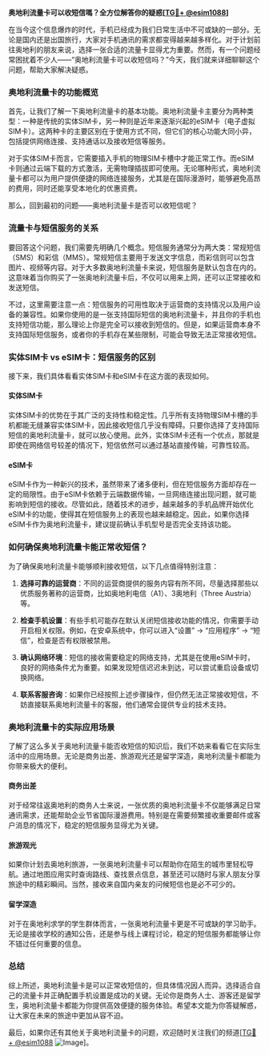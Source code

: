 **奥地利流量卡可以收短信嗎？全方位解答你的疑惑[[TG💪+ @esim1088](https://t.me/s/esim1088)]**

在当今这个信息爆炸的时代，手机已经成为我们日常生活中不可或缺的一部分。无论是国内还是出国旅行，大家对手机通讯的需求都变得越来越多样化。对于计划前往奥地利的朋友来说，选择一张合适的流量卡显得尤为重要。然而，有一个问题经常困扰着不少人——“奥地利流量卡可以收短信吗？”今天，我们就来详细聊聊这个问题，帮助大家解决疑惑。

### 奥地利流量卡的功能概览

首先，让我们了解一下奥地利流量卡的基本功能。奥地利流量卡主要分为两种类型：一种是传统的实体SIM卡，另一种则是近年来逐渐兴起的eSIM卡（电子虚拟SIM卡）。这两种卡的主要区别在于使用方式不同，但它们的核心功能大同小异，包括提供网络连接、支持通话以及接收短信等服务。

对于实体SIM卡而言，它需要插入手机的物理SIM卡槽中才能正常工作。而eSIM卡则通过云端下载的方式激活，无需物理插拔即可使用。无论哪种形式，奥地利流量卡都可以为用户提供便捷的网络连接服务，尤其是在国际漫游时，能够避免高昂的费用，同时还能享受本地化的优惠资费。

那么，回到最初的问题——奥地利流量卡是否可以收短信呢？

### 流量卡与短信服务的关系

要回答这个问题，我们需要先明确几个概念。短信服务通常分为两大类：常规短信（SMS）和彩信（MMS）。常规短信主要用于发送文字信息，而彩信则可以包含图片、视频等内容。对于大多数奥地利流量卡来说，短信服务是默认包含在内的。这意味着当你购买了一张奥地利流量卡后，不仅可以用来上网，还可以正常接收和发送短信。

不过，这里需要注意一点：短信服务的可用性取决于运营商的支持情况以及用户设备的兼容性。如果你使用的是一张支持国际短信的奥地利流量卡，并且你的手机也支持短信功能，那么理论上你是完全可以接收到短信的。但是，如果运营商本身不支持国际短信服务，或者你的手机存在某些限制，可能会导致无法正常接收短信。

### 实体SIM卡 vs eSIM卡：短信服务的区别

接下来，我们具体看看实体SIM卡和eSIM卡在这方面的表现如何。

#### 实体SIM卡
实体SIM卡的优势在于其广泛的支持性和稳定性。几乎所有支持物理SIM卡槽的手机都能无缝兼容实体SIM卡，因此接收短信几乎没有障碍。只要你选择了支持国际短信的奥地利流量卡，就可以放心使用。此外，实体SIM卡还有一个优点，那就是即使在网络信号较差的情况下，短信依然可以通过基站直接传输，可靠性较高。

#### eSIM卡
eSIM卡作为一种新兴的技术，虽然带来了诸多便利，但在短信服务方面却存在一定的局限性。由于eSIM卡依赖于云端数据传输，一旦网络连接出现问题，就可能影响到短信的接收。尽管如此，随着技术的进步，越来越多的手机品牌开始优化eSIM卡的功能，使得其在短信服务上的表现也越来越稳定。因此，如果你选择eSIM卡作为奥地利流量卡，建议提前确认手机型号是否完全支持该功能。

### 如何确保奥地利流量卡能正常收短信？

为了确保奥地利流量卡能够顺利接收短信，以下几点值得特别注意：

1. **选择可靠的运营商**：不同的运营商提供的服务内容有所不同，尽量选择那些以优质服务著称的运营商，比如奥地利电信（A1）、3奥地利（Three Austria）等。
   
2. **检查手机设置**：有些手机可能存在默认关闭短信接收功能的情况，你需要手动开启相关权限。例如，在安卓系统中，你可以进入“设置” -> “应用程序” -> “短信”，检查是否有权限被禁用。

3. **确认网络环境**：短信的接收需要稳定的网络支持，尤其是在使用eSIM卡时，良好的网络条件尤为重要。如果发现短信迟迟未到达，可以尝试重启设备或切换网络。

4. **联系客服咨询**：如果你已经按照上述步骤操作，但仍然无法正常接收短信，不妨直接联系奥地利流量卡的客服，他们通常会提供专业的技术支持。

### 奥地利流量卡的实际应用场景

了解了这么多关于奥地利流量卡能否收短信的知识后，我们不妨来看看它在实际生活中的应用场景。无论是商务出差、旅游观光还是留学深造，奥地利流量卡都能为你带来极大的便利。

#### 商务出差
对于经常往返奥地利的商务人士来说，一张优质的奥地利流量卡不仅能够满足日常通讯需求，还能帮助企业节省国际漫游费用。特别是在需要频繁接收重要邮件或客户消息的情况下，稳定的短信服务显得尤为关键。

#### 旅游观光
如果你计划去奥地利旅游，一张奥地利流量卡可以帮助你在陌生的城市里轻松导航。通过地图应用实时查询路线、查找景点信息，甚至还可以随时与家人朋友分享旅途中的精彩瞬间。当然，接收来自国内亲友的问候短信也是必不可少的。

#### 留学深造
对于在奥地利求学的学生群体而言，一张奥地利流量卡更是不可或缺的学习助手。无论是接收学校的通知公告，还是参与线上课程讨论，稳定的短信服务都能够让你不错过任何重要的信息。

### 总结

综上所述，奥地利流量卡是可以正常收短信的，但具体情况因人而异。选择适合自己的流量卡并正确配置手机设置是成功的关键。无论你是商务人士、游客还是留学生，奥地利流量卡都能为你提供高效便捷的服务体验。希望本文能为你答疑解惑，让大家在未来的旅途中更加从容不迫。

最后，如果你还有其他关于奥地利流量卡的问题，欢迎随时关注我们的频道[[TG💪+ @esim1088](https://t.me/s/esim1088) ![Image](https://i.postimg.cc/4NQfJmqS/Snipaste-2025-05-13-00-14-12.png)]。